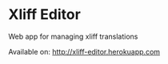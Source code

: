 # Xliff Editor

Web app for managing xliff translations

Available on:
http://xliff-editor.herokuapp.com 